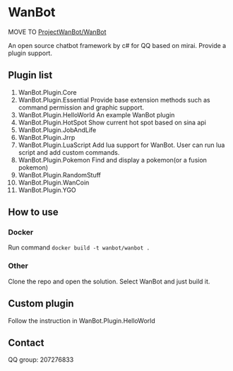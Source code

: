# WanBot
MOVE TO [ProjectWanBot/WanBot](https://github.com/ProjectWanBot/WanBot)

An open source chatbot framework by c# for QQ based on mirai. Provide a plugin support. 
## Plugin list
1. WanBot.Plugin.Core
1. WanBot.Plugin.Essential
Provide base extension methods such as command permission and graphic support.
1. WanBot.Plugin.HelloWorld
An example WanBot plugin
1. WanBot.Plugin.HotSpot
Show current hot spot based on sina api
1. WanBot.Plugin.JobAndLife
1. WanBot.Plugin.Jrrp
1. WanBot.Plugin.LuaScript
Add lua support for WanBot. User can run lua script and add custom commands.
1. WanBot.Plugin.Pokemon
Find and display a pokemon(or a fusion pokemon)
1. WanBot.Plugin.RandomStuff
1. WanBot.Plugin.WanCoin
1. WanBot.Plugin.YGO
## How to use
### Docker
Run command ``docker build -t wanbot/wanbot .``
### Other
Clone the repo and open the solution. Select WanBot and just build it.
## Custom plugin
Follow the instruction in WanBot.Plugin.HelloWorld
## Contact
QQ group: 207276833
